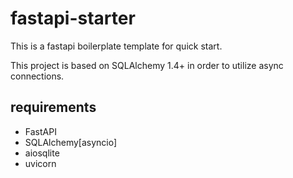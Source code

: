 # fastapi-starter
This is a fastapi boilerplate template for quick start.

This project is based on SQLAlchemy 1.4+ in order to utilize async connections.

## requirements
* FastAPI
* SQLAlchemy[asyncio]
* aiosqlite
* uvicorn
